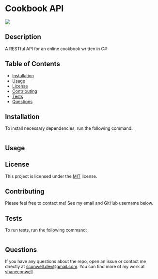 # Cookbook API

  <a href="https://opensource.org/licenses/MIT" alt="License">
        <img src="https://img.shields.io/badge/license-MIT-brightgreen" /></a>
  
  ## Description
  A RESTful API for an online cookbook written in C#

  ## Table of Contents
  - [Installation](#installation)
  - [Usage](#usage)
  - [License](#license)
  - [Contributing](#Contributing)
  - [Tests](Test)
  - [Questions](Questions)

  ## Installation
  To install necessary dependencies, run the following command:
   ``` md

   ```
  ## Usage
  

  ## License
  This project is licensed under the [MIT](https://opensource.org/licenses/MIT) license.

  ## Contributing
  Please feel free to contact me! See my email and GitHub username below.

  ## Tests
  To run tests, run the following command:

  ``` md

  ```
  ## Questions
  If you have any questions about the repo, open an issue or contact me directly at <sconwell.dev@gmail.com>. You can find more of my work at [shaneconwell](https://github.com/shaneconwell).

  